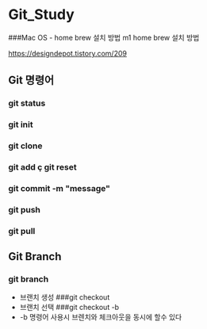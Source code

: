 # Git_Study
###Mac OS - home brew 설치 방법
m1 home brew 설치 방법

https://designdepot.tistory.com/209

## Git 명령어

### git status

### git init

### git clone 

### git add   ç  git reset

### git commit -m "message"

### git push 

### git pull

## Git Branch
### git branch <branchname>
* 브랜치 생성
###git checkout <branch>
* 브랜치 선택
###git checkout -b <branch>
* -b 명령어 사용시 브렌치와 체크아웃을 동시에 할수 있다 


